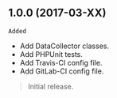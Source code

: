 ## 1.0.0 (2017-03-XX)
`Added`
* Add DataCollector classes.
* Add PHPUnit tests.
* Add Travis-CI config file.
* Add GitLab-CI config file.

> Initial release.